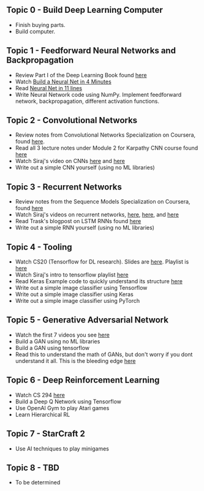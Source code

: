 ## Topic 0 - Build Deep Learning Computer

- Finish buying parts.
- Build computer.

## Topic 1 - Feedforward Neural Networks and Backpropagation

- Review Part I of the Deep Learning Book found [here](http://www.deeplearningbook.org/) 
- Watch [Build a Neural Net in 4 Minutes](https://www.youtube.com/watch?v=h3l4qz76JhQ)
- Read [Neural Net in 11 lines](https://iamtrask.github.io/2015/07/12/basic-python-network/) 
- Write Neural Network code using NumPy.  Implement feedforward network, backpropagation, different activation functions.

## Topic 2 - Convolutional Networks

- Review notes from Convolutional Networks Specialization on Coursera, found [here](https://www.coursera.org/learn/convolutional-neural-networks). 
- Read all 3 lecture notes under Module 2 for Karpathy CNN course found [here](http://cs231n.github.io/)
- Watch Siraj's video on CNNs [here](https://www.youtube.com/watch?v=FTr3n7uBIuE&t=1782s) and [here](https://www.youtube.com/watch?v=cAICT4Al5Ow&t=4s)
- Write out a simple CNN yourself (using no ML libraries)

## Topic 3 - Recurrent Networks

- Review notes from the Sequence Models Specialization on Coursera, found [here](https://www.coursera.org/learn/nlp-sequence-models)
- Watch Siraj's videos on recurrent networks, [here](https://www.youtube.com/watch?v=BwmddtPFWtA&t=4s), [here](https://www.youtube.com/watch?v=cdLUzrjnlr4), and [here](https://www.youtube.com/watch?v=9zhrxE5PQgY&t=25s)
- Read Trask's blogpost on LSTM RNNs found [here](https://iamtrask.github.io/2015/11/15/anyone-can-code-lstm/)
- Write out a simple RNN yourself (using no ML libraries)

## Topic 4 - Tooling

- Watch CS20 (Tensorflow for DL research). Slides are [here](http://web.stanford.edu/class/cs20si/syllabus.html). Playlist is [here](https://www.youtube.com/watch?v=g-EvyKpZjmQ&list=PLDuNt91tg0urwwTQNKyUbncSDvMEl74ww)
- Watch Siraj's intro to tensorflow playlist [here](https://www.youtube.com/watch?v=2FmcHiLCwTU&list=PL2-dafEMk2A7EEME489DsI468AB0wQsMV)
- Read Keras Example code to quickly understand its structure [here](https://keras.io/getting-started/sequential-model-guide/)
- Write out a simple image classifier using Tensorflow
- Write out a simple image classifier using Keras
- Write out a simple image classifier using PyTorch

## Topic 5 - Generative Adversarial Network

- Watch the first 7 videos you see [here](https://www.youtube.com/results?search_query=generative+adversarial+network)
- Build a GAN using no ML libraries
- Build a GAN using tensorflow
- Read this to understand the math of GANs, but don't worry if you dont understand it all. This is the bleeding edge [here](https://lilianweng.github.io/lil-log/2017/08/20/from-GAN-to-WGAN.html)

## Topic 6 - Deep Reinforcement Learning

- Watch CS 294 [here](http://rail.eecs.berkeley.edu/deeprlcourse/) 
- Build a Deep Q Network using Tensorflow
- Use OpenAI Gym to play Atari games
- Learn Hierarchical RL

## Topic 7 - StarCraft 2

- Use AI techniques to play minigames

## Topic 8 - TBD

- To be determined
